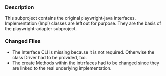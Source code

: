 ### Description
This subproject contains the original playwright-java interfaces. Implementation (Impl) classes are left out for purpose. They are the basis of the playwright-adapter subproject.

### Changed Files
- The Interface CLI is missing because it is not required. Otherwise the class Driver had to be provided, too.
- The create Methods within the interfaces  had to be changed since they are linked to the real underlying implementation.